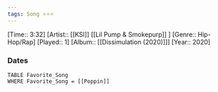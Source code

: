 ```yaml
---
tags: Song ⭐⭐⭐ 
---
```

[Time:: 3:32]
[Artist:: [[KSI]] [[Lil Pump & Smokepurp]] ]
[Genre:: Hip-Hop/Rap]
[Played:: 1]
[Album:: [[Dissimulation (2020)]]]
[Year:: 2020]
### Dates
````dataview
TABLE Favorite_Song
WHERE Favorite_Song = [[Poppin]]
````